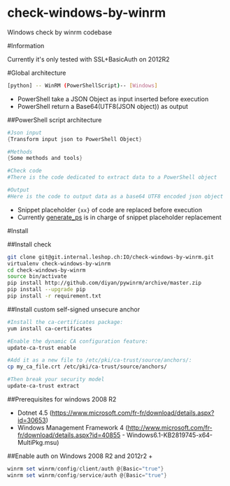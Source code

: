 # check-windows-by-winrm
Windows check by winrm codebase

#Information

Currently it's only tested with SSL+BasicAuth on 2012R2

#Global architecture

```Bash
[python] -- WinRM (PowerShellScript)-- [Windows]
```

* PowerShell take a JSON Object as input inserted before execution
* PowerShell return a Base64(UTF8(JSON object)) as output

##PowerShell script architecture

```PowerShell
#Json input
{Transform input json to PowerShell Object}

#Methods
{Some methods and tools}

#Check code
#There is the code dedicated to extract data to a PowerShell object

#Output
#Here is the code to output data as a base64 UTF8 encoded json object
```

* Snippet placeholder ```{xx}``` of code are replaced before execution
* Currently [generate_ps](https://github.com/braoru/check-windows-by-winrm/blob/master/winrm_checks.py#L66) is in charge of snippet placeholder replacement

#Install

##Install check

```Bash
git clone git@git.internal.leshop.ch:IO/check-windows-by-winrm.git
virtualenv check-windows-by-winrm
cd check-windows-by-winrm
source bin/activate
pip install http://github.com/diyan/pywinrm/archive/master.zip
pip install --upgrade pip
pip install -r requirement.txt

```

##Install custom self-signed unsecure anchor

```Bash
#Install the ca-certificates package:
yum install ca-certificates

#Enable the dynamic CA configuration feature:
update-ca-trust enable

#Add it as a new file to /etc/pki/ca-trust/source/anchors/:
cp my_ca_file.crt /etc/pki/ca-trust/source/anchors/

#Then break your security model
update-ca-trust extract

```

##Prerequisites for windows 2008 R2
- Dotnet 4.5 (https://www.microsoft.com/fr-fr/download/details.aspx?id=30653)
- Windows Management Framework 4 (http://www.microsoft.com/fr-fr/download/details.aspx?id=40855 - Windows6.1-KB2819745-x64-MultiPkg.msu)

##Enable auth on Windows 2008 R2 and 2012r2 +
```PowerShell
winrm set winrm/config/client/auth @{Basic="true"}
winrm set winrm/config/service/auth @{Basic="true"}

```

